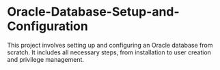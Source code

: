 # Oracle-Database-Setup-and-Configuration
This project involves setting up and configuring an Oracle database from scratch. It includes all necessary steps, from installation to user creation and privilege management. 
